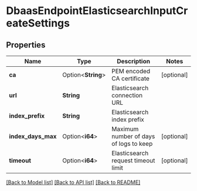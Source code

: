 # DbaasEndpointElasticsearchInputCreateSettings

## Properties

Name | Type | Description | Notes
------------ | ------------- | ------------- | -------------
**ca** | Option<**String**> | PEM encoded CA certificate | [optional]
**url** | **String** | Elasticsearch connection URL | 
**index_prefix** | **String** | Elasticsearch index prefix | 
**index_days_max** | Option<**i64**> | Maximum number of days of logs to keep | [optional]
**timeout** | Option<**i64**> | Elasticsearch request timeout limit | [optional]

[[Back to Model list]](../README.md#documentation-for-models) [[Back to API list]](../README.md#documentation-for-api-endpoints) [[Back to README]](../README.md)


